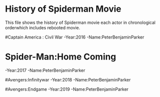 # History of Spiderman Movie

This file shows the history of Spiderman movie each actor in chronological orderwhich includes rebooted movie.

#Captain America : Civil War
-Year:2016
-Name:PeterBenjaminParker

# Spider-Man:Home Coming 
-Year:2017
-Name:PeterBenjaminParker 

#Avengers:Infinitywar 
-Year:2018 
-Name:PeterBenjaminParker 

#Avengers:Endgame
-Year:2019
-Name:PeterBenjaminParker

